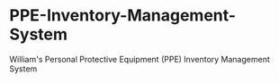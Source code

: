 # PPE-Inventory-Management-System
William's Personal Protective Equipment (PPE) Inventory Management System
